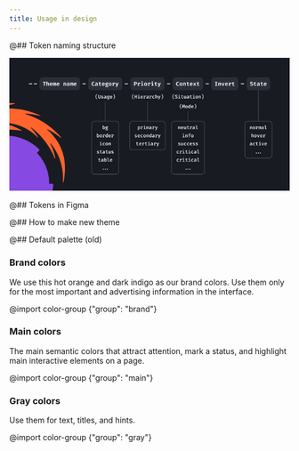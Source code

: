 ```yaml
---
title: Usage in design
---
```


@## Token naming structure

![scheme of tokens naming structure: --{theme-name}-{category}-{priority}-{context}-{invert}-{state}](static/token-naming.png)

@## Tokens in Figma

@## How to make new theme

@## Default palette (old)

### Brand colors

We use this hot orange and dark indigo as our brand colors. Use them only for the most important and advertising information in the interface.

@import color-group {"group": "brand"}

### Main colors

The main semantic colors that attract attention, mark a status, and highlight main interactive elements on a page.

@import color-group {"group": "main"}

### Gray colors

Use them for text, titles, and hints.

@import color-group {"group": "gray"}

<!-- @## Color shades usage

### 50 shade

Use it for backgrounds only.

> May be completely invisible to users with poor vision or low-contrast monitor

@import color-group {"group": "shade50"}

### 100 shade

Use it for:

- Light borders.
- Active faded backgrounds (e.g. widget backgrounds, accordions, table headers).

> APCA ~ 15 to white (minimum visible elements)

@import color-group {"group": "shade100"}

### 200 shade

Use it for:

- Active borders.
- Active backgrounds (e.g. widget backgrounds, accordions, table headers).

@import color-group {"group": "shade200"}

### 300 shade

Use it for:

- Icon on the white background.
- Main colors for charts.
- Text placeholders.

@import color-group {"group": "shade300"}

### 400 shade

Use it for:

- Icons on the color background.
- Buttons backgrounds.

Text colored in this shade can be placed on a white background

> Contrast parameters: APCA ~ 65 to white, WCAG 3:1 to 50 shade.

@import color-group {"group": "shade400"}

### 500 shade

Use it for secondary text. Text colored in this shade can be placed on the background colored in 50 and 100 shades.

@import color-group {"group": "shade500"}

### 600 shade

Use this shade as a dark shade for charts. Text colored in this shade can be placed on the background colored in 50 and 100 shades.

@import color-group {"group": "shade600"}

### 700 shade

Use this shade as a dark shade for charts. Text colored in this shade can be placed on the background colored in 50, 100 and 200 shades.

@import color-group {"group": "shade700"}

### 800 shade

Use this for main text. Text colored in this shade can be placed on the background colored in 50, 100 and 200 shades.

@import color-group {"group": "shade800"} -->

